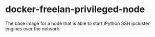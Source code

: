 docker-freelan-privileged-node
==============================

The base image for a node that is able to start IPython SSH ipcluster engines over the network
